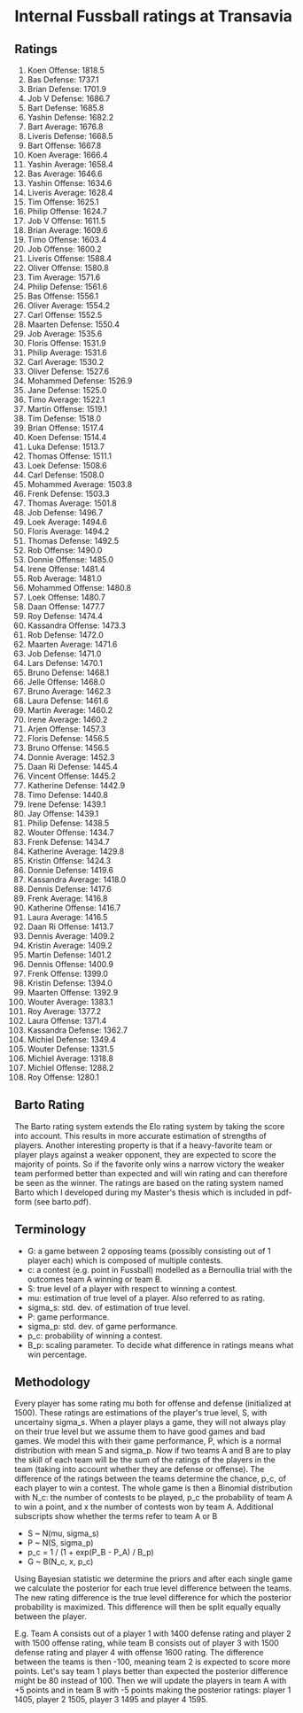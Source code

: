 # Internal Fussball ratings at Transavia
## Ratings
1. Koen Offense: 1818.5 
2. Bas Defense: 1737.1 
3. Brian Defense: 1701.9 
4. Job V Defense: 1686.7 
5. Bart Defense: 1685.8 
6. Yashin Defense: 1682.2 
7. Bart Average: 1676.8 
8. Liveris Defense: 1668.5 
9. Bart Offense: 1667.8 
10. Koen Average: 1666.4 
11. Yashin Average: 1658.4 
12. Bas Average: 1646.6 
13. Yashin Offense: 1634.6 
14. Liveris Average: 1628.4 
15. Tim Offense: 1625.1 
16. Philip Offense: 1624.7 
17. Job V Offense: 1611.5 
18. Brian Average: 1609.6 
19. Timo Offense: 1603.4 
20. Job Offense: 1600.2 
21. Liveris Offense: 1588.4 
22. Oliver Offense: 1580.8 
23. Tim Average: 1571.6 
24. Philip  Defense: 1561.6 
25. Bas Offense: 1556.1 
26. Oliver Average: 1554.2 
27. Carl Offense: 1552.5 
28. Maarten Defense: 1550.4 
29. Job Average: 1535.6 
30. Floris Offense: 1531.9 
31. Philip Average: 1531.6 
32. Carl Average: 1530.2 
33. Oliver Defense: 1527.6 
34. Mohammed Defense: 1526.9 
35. Jane Defense: 1525.0 
36. Timo Average: 1522.1 
37. Martin Offense: 1519.1 
38. Tim Defense: 1518.0 
39. Brian Offense: 1517.4 
40. Koen Defense: 1514.4 
41. Luka Defense: 1513.7 
42. Thomas Offense: 1511.1 
43. Loek Defense: 1508.6 
44. Carl Defense: 1508.0 
45. Mohammed Average: 1503.8 
46. Frenk  Defense: 1503.3 
47. Thomas Average: 1501.8 
48. Job  Defense: 1496.7 
49. Loek Average: 1494.6 
50. Floris Average: 1494.2 
51. Thomas Defense: 1492.5 
52. Rob Offense: 1490.0 
53. Donnie Offense: 1485.0 
54. Irene Offense: 1481.4 
55. Rob Average: 1481.0 
56. Mohammed Offense: 1480.8 
57. Loek Offense: 1480.7 
58. Daan Offense: 1477.7 
59. Roy Defense: 1474.4 
60. Kassandra Offense: 1473.3 
61. Rob Defense: 1472.0 
62. Maarten Average: 1471.6 
63. Job Defense: 1471.0 
64. Lars Defense: 1470.1 
65. Bruno Defense: 1468.1 
66. Jelle Offense: 1468.0 
67. Bruno Average: 1462.3 
68. Laura Defense: 1461.6 
69. Martin Average: 1460.2 
70. Irene Average: 1460.2 
71. Arjen Offense: 1457.3 
72. Floris Defense: 1456.5 
73. Bruno Offense: 1456.5 
74. Donnie Average: 1452.3 
75. Daan Ri Defense: 1445.4 
76. Vincent Offense: 1445.2 
77. Katherine Defense: 1442.9 
78. Timo Defense: 1440.8 
79. Irene Defense: 1439.1 
80. Jay Offense: 1439.1 
81. Philip Defense: 1438.5 
82. Wouter Offense: 1434.7 
83. Frenk Defense: 1434.7 
84. Katherine Average: 1429.8 
85. Kristin Offense: 1424.3 
86. Donnie Defense: 1419.6 
87. Kassandra Average: 1418.0 
88. Dennis Defense: 1417.6 
89. Frenk Average: 1416.8 
90. Katherine Offense: 1416.7 
91. Laura Average: 1416.5 
92. Daan Ri Offense: 1413.7 
93. Dennis Average: 1409.2 
94. Kristin Average: 1409.2 
95. Martin Defense: 1401.2 
96. Dennis Offense: 1400.9 
97. Frenk Offense: 1399.0 
98. Kristin Defense: 1394.0 
99. Maarten Offense: 1392.9 
100. Wouter Average: 1383.1 
101. Roy Average: 1377.2 
102. Laura Offense: 1371.4 
103. Kassandra Defense: 1362.7 
104. Michiel Defense: 1349.4 
105. Wouter Defense: 1331.5 
106. Michiel Average: 1318.8 
107. Michiel Offense: 1288.2 
108. Roy Offense: 1280.1 

## Barto Rating
The Barto rating system extends the Elo rating system by taking the score into account. This results in more accurate estimation of strengths of players. Another interesting property is that if a heavy-favorite team or player plays against a weaker opponent, they are expected to score the majority of points. So if the favorite only wins a narrow victory the weaker team performed better than expected and will win rating and can therefore be seen as the winner. The ratings are based on the rating system named Barto which I developed during my Master's thesis which is included in pdf-form (see barto.pdf).
## Terminology
- G: a game between 2 opposing teams (possibly consisting out of 1 player each) which is composed of multiple contests.
- c: a contest (e.g. point in Fussball) modelled as a Bernoullia trial with the outcomes team A winning or team B.
- S: true level of a player with respect to winning a contest.
- mu: estimation of true level of a player. Also referred to as rating.
- sigma_s: std. dev. of estimation of true level.
- P: game performance.
- sigma_p: std. dev. of game performance.
- p_c: probability of winning a contest.
- B_p: scaling parameter. To decide what difference in ratings means what win percentage.
## Methodology
Every player has some rating mu both for offense and defense (initialized at 1500). These ratings are estimations of the player's true level, S, with uncertainy sigma_s. When a player plays a game, they will not always play on their true level but we assume them to have good games and bad games. We model this with their game performance, P, which is a normal distribution with mean S and sigma_p. Now if two teams A and B are to play the skill of each team will be the sum of the ratings of the players in the team (taking into account whether they are defense or offense). The difference of the ratings between the teams determine the chance, p_c, of each player to win a contest. The whole game is then a Binomial distribution with N_c: the number of contests to be played, p_c the probability of team A to win a point, and x the number of contests won by team A. Additional subscripts show whether the terms refer to team A or B
- S ~ N(mu, sigma_s)
- P ~ N(S, sigma_p)
- p_c = 1 / (1 + exp(P_B - P_A) / B_p)
- G ~ B(N_c, x, p_c)

Using Bayesian statistic we determine the priors and after each single game we calculate the posterior for each true level difference between the teams. The new rating difference is the true level difference for which the posterior probability is maximized. This difference will then be split equally equally between the player. 

E.g. Team A consists out of a player 1 with 1400 defense rating and player 2 with 1500 offense rating, while team B consists out of player 3 with 1500 defense rating and player 4 with offense 1600 rating. The difference between the teams is then -100, meaning team 2 is expected to score more points. Let's say team 1 plays better than expected the posterior difference might be 80 instead of 100. Then we will update the players in team A with +5 points and in team B with -5 points making the posterior ratings: player 1 1405, player 2 1505, player 3 1495 and player 4 1595.